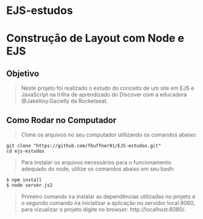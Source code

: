 # EJS-estudos

# Construção de Layout com Node e EJS
## Objetivo
> Neste projeto foi realizado o estudo do conceito de um site em EJS e JavaScript na trilha de aprendizado do Discover com a educadora @Jakelliny.Gacielly da Rocketseat.
## Como Rodar no Computador
> Clone os arquivos no seu computador utilizando os comandos abaixo:
```
git clone "https://github.com/fhuffner91/EJS-estudos.git"
cd ejs-estudos
```
> Para instalar os arquivos necessários para o funcionamento adequado do node, utilize os comandos abaixo em seu bash:
```
$ npm install
$ node server.js2
```
> Primeiro comando ira instalar as dependências utilizadas no projeto e o segundo comando ira inicializar a aplicação no servidor local 8080, para vizualizar o projeto digite no browser: http://localhost:8080/.

